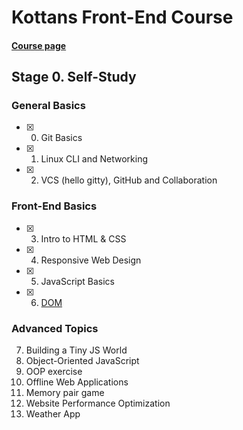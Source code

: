 # Kottans Front-End Course

#### [Course page](https://github.com/kottans/frontend)

## Stage 0. Self-Study

### General Basics

- [x] 0. Git Basics
- [x] 1. Linux CLI and Networking
- [x] 2. VCS (hello gitty), GitHub and Collaboration

### Front-End Basics

- [x] 3. Intro to HTML&nbsp;&amp;&nbsp;CSS
- [x] 4. Responsive Web Design
- [x] 5. JavaScript Basics
- [x] 6. [DOM](https://github.com/KurosavaAkira/kottans-frontend/task_js_dom)

### Advanced Topics

 7. Building a Tiny JS World
 8. Object-Oriented JavaScript
 9. OOP exercise
 10. Offline Web Applications
 11. Memory pair game 
 12. Website Performance Optimization
 13. Weather App 
